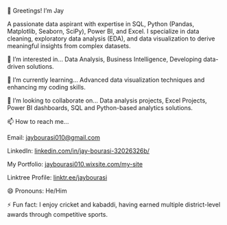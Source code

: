 👋 Greetings! I’m Jay

A passionate data aspirant with expertise in SQL, Python (Pandas, Matplotlib, Seaborn, SciPy), Power BI, and Excel. I specialize in data cleaning, exploratory data analysis (EDA), and data visualization to derive meaningful insights from complex datasets.

👀 I’m interested in...
Data Analysis, 
Business Intelligence, 
Developing data-driven solutions.

🌱 I’m currently learning...
Advanced data visualization techniques and enhancing my coding skills.

💞️ I’m looking to collaborate on...
Data analysis projects, 
Excel Projects, 
Power BI dashboards, 
SQL and Python-based analytics solutions.

📫 How to reach me...

Email: jaybourasi010@gmail.com

LinkedIn: [linkedin.com/in/jay-bourasi-32026326b/](https://www.linkedin.com/in/jay-bourasi-32026326b/)

My Portfolio: [jaybourasi010.wixsite.com/my-site](https://jaybourasi010.wixsite.com/my-site)

Linktree Profile: [linktr.ee/jaybourasi](https://linktr.ee/jaybourasi)

😄 Pronouns: He/Him

⚡ Fun fact:
I enjoy cricket and kabaddi, having earned multiple district-level awards through competitive sports.
